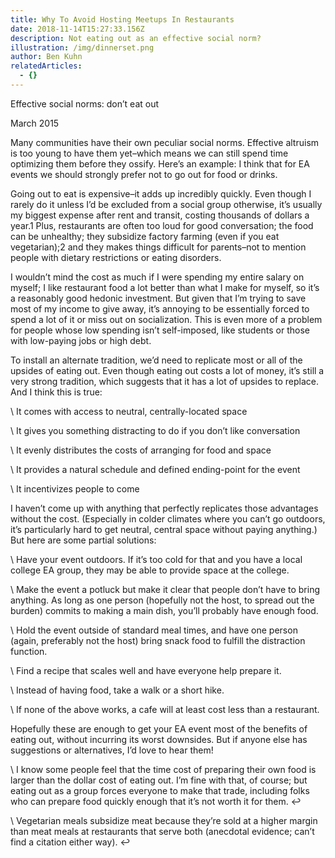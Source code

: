 ```yaml
---
title: Why To Avoid Hosting Meetups In Restaurants
date: 2018-11-14T15:27:33.156Z
description: Not eating out as an effective social norm?
illustration: /img/dinnerset.png
author: Ben Kuhn
relatedArticles:
  - {}
---
```

Effective social norms: don’t eat out

March 2015



Many communities have their own peculiar social norms. Effective altruism is too young to have them yet–which means we can still spend time optimizing them before they ossify. Here’s an example: I think that for EA events we should strongly prefer not to go out for food or drinks.



Going out to eat is expensive–it adds up incredibly quickly. Even though I rarely do it unless I’d be excluded from a social group otherwise, it’s usually my biggest expense after rent and transit, costing thousands of dollars a year.1 Plus, restaurants are often too loud for good conversation; the food can be unhealthy; they subsidize factory farming (even if you eat vegetarian);2 and they makes things difficult for parents–not to mention people with dietary restrictions or eating disorders.



I wouldn’t mind the cost as much if I were spending my entire salary on myself; I like restaurant food a lot better than what I make for myself, so it’s a reasonably good hedonic investment. But given that I’m trying to save most of my income to give away, it’s annoying to be essentially forced to spend a lot of it or miss out on socialization. This is even more of a problem for people whose low spending isn’t self-imposed, like students or those with low-paying jobs or high debt.



To install an alternate tradition, we’d need to replicate most or all of the upsides of eating out. Even though eating out costs a lot of money, it’s still a very strong tradition, which suggests that it has a lot of upsides to replace. And I think this is true:



\    It comes with access to neutral, centrally-located space

\    It gives you something distracting to do if you don’t like conversation

\    It evenly distributes the costs of arranging for food and space

\    It provides a natural schedule and defined ending-point for the event

\    It incentivizes people to come



I haven’t come up with anything that perfectly replicates those advantages without the cost. (Especially in colder climates where you can’t go outdoors, it’s particularly hard to get neutral, central space without paying anything.) But here are some partial solutions:



\    Have your event outdoors. If it’s too cold for that and you have a local college EA group, they may be able to provide space at the college.

\    Make the event a potluck but make it clear that people don’t have to bring anything. As long as one person (hopefully not the host, to spread out the burden) commits to making a main dish, you’ll probably have enough food.

\    Hold the event outside of standard meal times, and have one person (again, preferably not the host) bring snack food to fulfill the distraction function.

\    Find a recipe that scales well and have everyone help prepare it.

\    Instead of having food, take a walk or a short hike.

\    If none of the above works, a cafe will at least cost less than a restaurant.



Hopefully these are enough to get your EA event most of the benefits of eating out, without incurring its worst downsides. But if anyone else has suggestions or alternatives, I’d love to hear them!



\    I know some people feel that the time cost of preparing their own food is larger than the dollar cost of eating out. I’m fine with that, of course; but eating out as a group forces everyone to make that trade, including folks who can prepare food quickly enough that it’s not worth it for them. ↩



\    Vegetarian meals subsidize meat because they’re sold at a higher margin than meat meals at restaurants that serve both (anecdotal evidence; can’t find a citation either way). ↩
